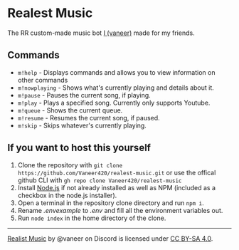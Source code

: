 # Realest Music

The RR custom-made music bot [I (vaneer)](https://github.com/Vaneer420) made for my friends.

## Commands

- `m!help` - Displays commands and allows you to view information on other commands
- `m!nowplaying` - Shows what's currently playing and details about it.
- `m!pause` - Pauses the current song, if playing.
- `m!play` - Plays a specified song. Currently only supports Youtube.
- `m!queue` - Shows the current queue.
- `m!resume` - Resumes the current song, if paused.
- `m!skip` - Skips whatever's currently playing.

## If you want to host this yourself

1. Clone the repository with `git clone https://github.com/Vaneer420/realest-music.git` or use the offical github CLI with `gh repo clone Vaneer420/realest-music`
1. Install [Node.js](https://nodejs.org/en) if not already installed as well as NPM (included as a checkbox in the node.js installer).
1. Open a terminal in the repository clone directory and run `npm i`.
1. Rename *.envexample* to *.env* and fill all the environment variables out.
1. Run `node index` in the home directory of the clone.

---

[Realist Music](https://github.com/Vaneer420/realest-music) by @vaneer on Discord is licensed under [CC BY-SA 4.0](https://creativecommons.org/licenses/by-sa/4.0/).
